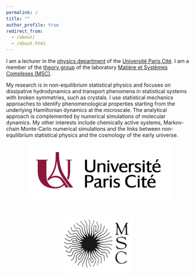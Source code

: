 ```yaml
---
permalink: /
title: ""
author_profile: true
redirect_from: 
  - /about/
  - /about.html
---
```




I am a lecturer in the [physics department](https://physique.u-paris.fr/) of the [Université Paris Cité](https://u-paris.fr/). I am a member of the [theory group](https://sites.google.com/view/theory-of-complex-systems/) of the laboratory [Matière et Systèmes Complexes (MSC)](https://msc.u-paris.fr/). 

My research is in non-equilibrium statistical physics and focuses on dissipative hydrodynamics and transport phenomena in statistical systems with broken symmetries, such as crystals. I use statistical mechanics approaches to identify phenomenological properties starting from the underlying Hamiltonian dynamics at the microscale. The analytical approach is complemented by numerical simulations of molecular dynamics. My other interests include chemically active systems, Markov-chain Monte-Carlo numerical simulations and the links between non-equilibrium statistical physics and the cosmology of the early universe.

<div style="display: flex; justify-content: center; gap: 50px; flex-wrap: wrap;">
   <img src="/images/Logo_UPC.png" alt="Logo_UPC" style="height: 150px; width: auto;">
  <img src="/images/Logo_MSC.png" alt="Logo_MSC" style="height: 150px; width: auto;">
</div>

